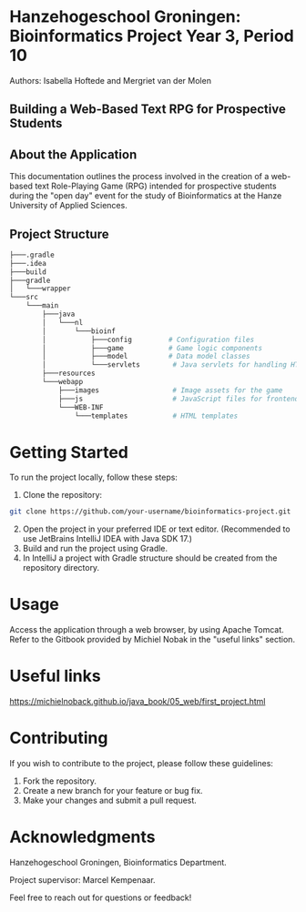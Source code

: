 # Hanzehogeschool Groningen: Bioinformatics Project Year 3, Period 10
Authors: Isabella Hoftede and Mergriet van der Molen 

## Building a Web-Based Text RPG for Prospective Students

## About the Application
This documentation outlines the process involved in the creation of a web-based text Role-Playing Game (RPG) intended for prospective students during the "open day" event for the study of Bioinformatics at the Hanze University of Applied Sciences.

## Project Structure
```bash
├───.gradle
├───.idea
├───build
├───gradle
│   └───wrapper
└───src
    └───main
        ├───java
        │   └───nl
        │       └───bioinf
        │           ├───config         # Configuration files
        │           ├───game           # Game logic components
        │           ├───model          # Data model classes
        │           └───servlets        # Java servlets for handling HTTP requests
        ├───resources
        └───webapp
            ├───images                  # Image assets for the game
            ├───js                      # JavaScript files for frontend logic
            └───WEB-INF
                └───templates           # HTML templates
```

# Getting Started
To run the project locally, follow these steps:

1. Clone the repository:
```bash
git clone https://github.com/your-username/bioinformatics-project.git
```
2. Open the project in your preferred IDE or text editor. (Recommended to use JetBrains IntelliJ IDEA with Java SDK 17.)
3. Build and run the project using Gradle. 
4. In IntelliJ a project with Gradle structure should be created from the repository directory.


# Usage
Access the application through a web browser, by using Apache Tomcat. Refer to the Gitbook provided by Michiel Nobak in the "useful links" section. 

# Useful links
https://michielnoback.github.io/java_book/05_web/first_project.html

# Contributing
If you wish to contribute to the project, please follow these guidelines:
1. Fork the repository.
2. Create a new branch for your feature or bug fix.
3. Make your changes and submit a pull request.

# Acknowledgments
Hanzehogeschool Groningen, Bioinformatics Department.

Project supervisor: Marcel Kempenaar.

Feel free to reach out for questions or feedback!
